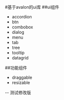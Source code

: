 #基于avalon的ui库
##ui组件
+ accordion
+ btn
+ combobox
+ dialog
+ menu
+ tab
+ tree
+ tooltip
+ datagrid

##功能组件
+ draggable
+ resizable

--
测试修改版